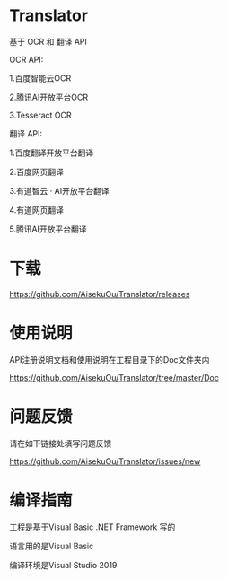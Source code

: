 # Translator

基于 OCR 和 翻译 API 

OCR API:

1.百度智能云OCR

2.腾讯AI开放平台OCR

3.Tesseract OCR

翻译 API:

1.百度翻译开放平台翻译

2.百度网页翻译

3.有道智云 · AI开放平台翻译

4.有道网页翻译

5.腾讯AI开放平台翻译

# 下载

https://github.com/AisekuOu/Translator/releases

# 使用说明

API注册说明文档和使用说明在工程目录下的Doc文件夹内

https://github.com/AisekuOu/Translator/tree/master/Doc

# 问题反馈

请在如下链接处填写问题反馈

https://github.com/AisekuOu/Translator/issues/new

# 编译指南

工程是基于Visual Basic .NET Framework 写的

语言用的是Visual Basic

编译环境是Visual Studio 2019
